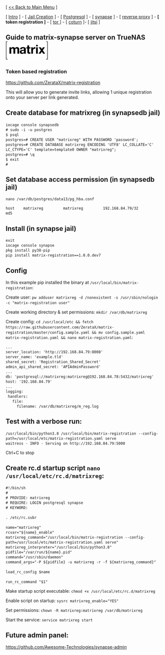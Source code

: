 [ [<< Back to Main Menu](https://github.com/seth586/guides/blob/master/README.md) ]

[ [Intro](README.md) ] - [ [Jail Creation](1_jail.md) ] - [ [Postgresql](2_postgresql.md) ] - [ [synapse](3_synapse.md) ] - [ [reverse proxy](4_nginx.md) ] - **[ token registration ]** - [ [tor ](6_tor.md)] - [ [coturn](7_coturn.md) ]- [ [jitsi](8_jitsi.md) ]

## Guide to matrix-synapse server on TrueNAS ![BSDBTC60.png](images/matrix60.png)

### Token based registration
https://github.com/ZerataX/matrix-registration

This will allow you to generate invite links, allowing 1 unique registration onto your server per link generated.

## Create database for matrixreg (in synapsedb jail)
```
iocage console synapsedb
# sudo -i -u postgres
$ psql
postgres=# CREATE USER "matrixreg" WITH PASSWORD 'password';
postgres=# CREATE DATABASE matrixreg ENCODING 'UTF8' LC_COLLATE='C' LC_CTYPE='C' template=template0 OWNER "matrixreg";
postgres=# \q
$ exit
#
```
## Set database access permission (in synapsedb jail)
```
nano /var/db/postgres/data13/pg_hba.conf
```
```
host    matrixreg         matrixreg         192.168.84.79/32        md5
```

## Install (in synapse jail)
```
exit
iocage console synapse
pkg install py38-pip
pip install matrix-registration==1.0.0.dev7
```

## Config
In this example pip installed the binary at `/usr/local/bin/matrix-registration`: 

Create user: `pw adduser matrixreg -d /nonexistent -s /usr/sbin/nologin -c "matrix-registration user"`

Create working directory & set permissions: `mkdir /var/db/matrixreg`

Create config: `cd /usr/local/etc && fetch https://raw.githubusercontent.com/ZerataX/matrix-registration/master/config.sample.yaml && mv config.sample.yaml matrix-registration.yaml && nano matrix-registration.yaml`:
```
...
server_location: 'http://192.168.84.79:8008'
server_name: 'example.tld'
shared_secret: 'Registration_Shared_Secret'
admin_api_shared_secret: 'APIAdminPassword'
...
db: 'postgresql://matrixreg:matrixreg@192.168.84.78:5432/matrixreg'
host: '192.168.84.79'
...
logging:
 handlers:
   file:
     filename: /var/db/matrixreg/m_reg.log
```
## Test with a verbose run:
```
/usr/local/bin/python3.8 /usr/local/bin/matrix-registration --config-path=/usr/local/etc/matrix-registration.yaml serve
waitress - INFO - Serving on http://192.168.84.79:5000
```
Ctrl+C to stop

## Create rc.d startup script `nano /usr/local/etc/rc.d/matrixreg`:
```
#!/bin/sh
#
# PROVIDE: matrixreg
# REQUIRE: LOGIN postgresql synapse
# KEYWORD:

. /etc/rc.subr

name="matrixreg"
rcvar="${name}_enable"
matrixreg_command="/usr/local/bin/matrix-registration --config-path=/usr/local/etc/matrix-registration.yaml serve"
matrixreg_interpreter="/usr/local/bin/python3.8"
pidfile="/var/run/${name}.pid"
command="/usr/sbin/daemon"
command_args="-P ${pidfile} -u matrixreg -r -f ${matrixreg_command}"

load_rc_config $name

run_rc_command "$1"
```
Make startup script executable: `chmod +x /usr/local/etc/rc.d/matrixreg`

Enable script on startup: `sysrc matrixreg_enable="YES"`

Set permissions: `chown -R matrixreg:matrixreg /var/db/matrixreg`

Start the service: `service matrixreg start`

## Future admin panel:
https://github.com/Awesome-Technologies/synapse-admin
